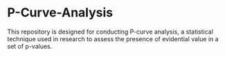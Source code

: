 # P-Curve-Analysis
This repository is designed for conducting P-curve analysis, a statistical technique used in research to assess the presence of evidential value in a set of p-values. 


